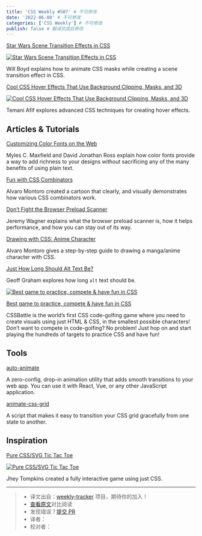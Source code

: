 ```yaml
---
title: 'CSS Weekly #507' # 不可修改
date: '2022-06-08' # 不可修改
categories: ['CSS Weekly'] # 不可修改
publish: false # 翻译完成后修改
---
```


[Star Wars Scene Transition Effects in CSS](https://codersblock.com/blog/star-wars-scene-transition-effects-in-css/?utm_source=CSS-Weekly&utm_campaign=Issue-507&utm_medium=web)

[![Star Wars Scene Transition Effects in CSS](https://css-weekly.com/wp-content/uploads/2022/05/star-wars-scene-transition-effects-in-css.jpg)](https://codersblock.com/blog/star-wars-scene-transition-effects-in-css/?utm_source=CSS-Weekly&utm_campaign=Issue-507&utm_medium=web)

<!--以上是预览信息，图片一张或限制百字左右，前者优先，全文请使用二级及以下标题-->
<!-- more -->

Will Boyd explains how to animate CSS masks while creating a scene transition effect in CSS.

[Cool CSS Hover Effects That Use Background Clipping, Masks, and 3D](https://css-tricks.com/css-hover-effects-background-masks-3d/?utm_source=CSS-Weekly&utm_campaign=Issue-507&utm_medium=web)

[![Cool CSS Hover Effects That Use Background Clipping, Masks, and 3D](https://css-weekly.com/wp-content/uploads/2022/05/css-hover-effects-background-masks-3d.jpg)](https://css-tricks.com/css-hover-effects-background-masks-3d/?utm_source=CSS-Weekly&utm_campaign=Issue-507&utm_medium=web)

Temani Afif explores advanced CSS techniques for creating hover effects.

## Articles & Tutorials

[Customizing Color Fonts on the Web](https://webkit.org/blog/12662/customizing-color-fonts-on-the-web/?utm_source=CSS-Weekly&utm_campaign=Issue-507&utm_medium=web)

Myles C. Maxfield and David Jonathan Ross explain how color fonts provide a way to add richness to your designs without sacrificing any of the many benefits of using plain text.

[Fun with CSS Combinators](https://alvaromontoro.com/blog/68005/fun-with-css-combinators?utm_source=CSS-Weekly&utm_campaign=Issue-507&utm_medium=web)

Alvaro Montoro created a cartoon that clearly, and visually demonstrates how various CSS combinators work.

[Don’t Fight the Browser Preload Scanner](https://web.dev/preload-scanner/?utm_source=CSS-Weekly&utm_campaign=Issue-507&utm_medium=web)

Jeremy Wagner explains what the browser preload scanner is, how it helps performance, and how you can stay out of its way.

[Drawing with CSS: Anime Character](https://dev.to/alvaromontoro/drawing-with-css-anime-character-12p5?utm_source=CSS-Weekly&utm_campaign=Issue-507&utm_medium=web)

Alvaro Montoro gives a step-by-step guide to drawing a manga/anime character with CSS.

[Just How Long Should Alt Text Be?](https://css-tricks.com/just-how-long-should-alt-text-be/?utm_source=CSS-Weekly&utm_campaign=Issue-507&utm_medium=web)

Geoff Graham explores how long `alt` text should be.

[![Best game to practice, compete & have fun in CSS](https://css-weekly.com/wp-content/uploads/2022/05/cssbattle.png)](https://cssw.io/cssbattle)

[Best game to practice, compete & have fun in CSS](https://cssw.io/cssbattle)

CSSBattle is the world’s first CSS code-golfing game where you need to create visuals using just HTML & CSS, in the smallest possible characters! Don’t want to compete in code-golfing? No problem! Just hop on and start playing the hundreds of targets to practice CSS and have fun!

## Tools

[auto-animate](https://github.com/formkit/auto-animate?utm_source=CSS-Weekly&utm_campaign=Issue-507&utm_medium=web)

A zero-config, drop-in animation utility that adds smooth transitions to your web app. You can use it with React, Vue, or any other JavaScript application.

[animate-css-grid](https://github.com/aholachek/animate-css-grid?utm_source=CSS-Weekly&utm_campaign=Issue-507&utm_medium=web)

A script that makes it easy to transition your CSS grid gracefully from one state to another.

## Inspiration

[Pure CSS/SVG Tic Tac Toe](https://codepen.io/jh3y/pen/KKNwpzN?utm_source=CSS-Weekly&utm_campaign=Issue-507&utm_medium=web)

[![Pure CSS/SVG Tic Tac Toe](https://css-weekly.com/wp-content/uploads/2022/05/pure-css-svg-tic-tac-toe.jpg)](https://codepen.io/jh3y/pen/KKNwpzN?utm_source=CSS-Weekly&utm_campaign=Issue-507&utm_medium=web)

Jhey Tompkins created a fully interactive game using just CSS.

---
> * 译文出自：[weekly-tracker](https://github.com/FEDarling/weekly-tracker) 项目，期待你的加入！
> * [查看原文](https://css-weekly.com/issue-507/)对比阅读
> * 发现错误？[提交 PR](https://github.com/FEDarling/weekly-tracker/blob/main/weeklys/css_weekly/507)
> * 译者：
> * 校对者：
